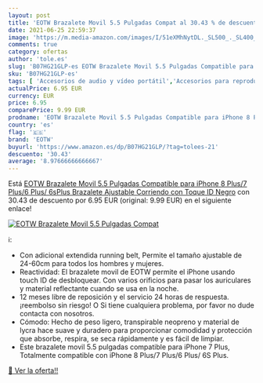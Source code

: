```yaml
---
layout: post
title: 'EOTW Brazalete Movil 5.5 Pulgadas Compat al 30.43 % de descuento'
date: 2021-06-25 22:59:37
image: 'https://m.media-amazon.com/images/I/51eXMhNytDL._SL500_._SL400_.jpg'
comments: true
category: ofertas
author: 'tole.es'
slug: 'B07HG21GLP-es EOTW Brazalete Movil 5.5 Pulgadas Compatible para iPhone 8...'
sku: 'B07HG21GLP-es'
tags: [ 'Accesorios de audio y vídeo portátil','Accesorios para reproductores de MP3','Audio y vídeo portátil','Bandas para el brazo para reproductores de MP3','Electrónica','eotw','iphone', ]
actualPrice: 6.95 EUR
currency: EUR
price: 6.95
comparePrice: 9.99 EUR
prodname: 'EOTW Brazalete Movil 5.5 Pulgadas Compatible para iPhone 8 Plus/7 Plus/6 Plus/ 6sPlus  Brazalete Ajustable Corriendo con Toque ID Negro'
country: 'es'
flag: '🇪🇸'
brand: 'EOTW'
buyurl: 'https://www.amazon.es/dp/B07HG21GLP/?tag=tolees-21'
descuento: '30.43'
average: '8.97666666666667'
---
```


Está [EOTW Brazalete Movil 5.5 Pulgadas Compatible para iPhone 8 Plus/7 Plus/6 Plus/ 6sPlus  Brazalete Ajustable Corriendo con Toque ID Negro](https://www.amazon.es/dp/B07HG21GLP/?tag=tolees-21) con 30.43 de descuento por 6.95 EUR (original: 9.99 EUR) en el siguiente enlace!

[![EOTW Brazalete Movil 5.5 Pulgadas Compat](https://m.media-amazon.com/images/I/51eXMhNytDL._SL500_._SL400_.jpg)](https://www.amazon.es/dp/B07HG21GLP/?tag=tolees-21)

ℹ️:

- Con adicional extendida running belt, Permite el tamaño ajustable de 24-60cm para todos los hombres y mujeres.
- Reactividad: El brazalete movil de EOTW permite el iPhone usando touch ID de desbloquear. Con varios orificios para pasar los auriculares y material reflectante cuando se usa en la noche.
- 12 meses libre de reposición y el servicio 24 horas de respuesta. ¡reembolso sin riesgo! O Si tiene cualquiera problema, por favor no dude contacta con nosotros.
- Cómodo: Hecho de peso ligero, transpirable neopreno y material de lycra hace suave y duradero para proporcionar comodidad y protección que absorbe, respira, se seca rápidamente y es fácil de limpiar.
- Este brazalete movil 5.5 pulgadas compatible para iPhone 7 Plus, Totalmente compatible con iPhone 8 Plus/7 Plus/6 Plus/ 6S Plus.

[🛒 Ver la oferta!!](https://www.amazon.es/dp/B07HG21GLP/?tag=tolees-21)
